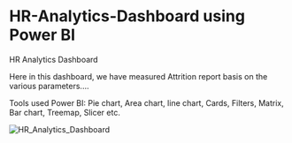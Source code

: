 # HR-Analytics-Dashboard using Power BI
HR Analytics Dashboard


Here in this dashboard, we have measured Attrition report basis on the various parameters....

Tools used Power BI: Pie chart, Area chart, line chart, Cards, Filters, Matrix, Bar chart, Treemap, Slicer etc.

![HR_Analytics_Dashboard](https://github.com/Chinmoy-max/HR-Analytics-Dashboard/assets/72815215/351bfc83-b733-4820-a2ab-e0c712fa5b42)
